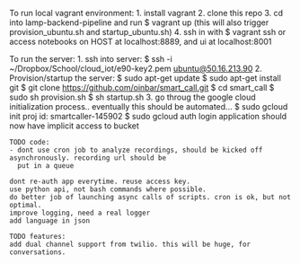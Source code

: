 To run local vagrant environment:
    1. install vagrant
    2. clone this repo
    3. cd into lamp-backend-pipeline and run $ vagrant up (this will also trigger provision_ubuntu.sh 
       and startup_ubuntu.sh)
    4. ssh in with $ vagrant ssh or access notebooks on HOST at localhost:8889, and ui at localhost:8001    

To run the server:
    1. ssh into server:
        $ ssh -i ~/Dropbox/School/cloud_iot/e90-key2.pem ubuntu@50.16.213.90
    2. Provision/startup the server: 
        $ sudo apt-get update
        $ sudo apt-get install git 
        $ git clone https://github.com/oinbar/smart_call.git
        $ cd smart_call
        $ sudo sh provision.sh
        $ sh startup.sh
    3.  go throug the google cloud initialization process.. eventually this should be automated...
        $ sudo gcloud init
            proj id: smartcaller-145902
        $ sudo gcloud auth login
            application should now have implicit access to bucket


    TODO code:
    - dont use cron job to analyze recordings, should be kicked off asynchronously. recording url should be
      put in a queue

    dont re-auth app everytime. reuse access key.
    use python api, not bash commands where possible.
    do better job of launching async calls of scripts. cron is ok, but not optimal.
    improve logging, need a real logger
    add language in json

    TODO features:
    add dual channel support from twilio. this will be huge, for conversations.
